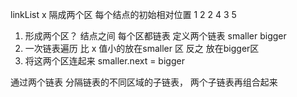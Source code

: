 linkList  x
隔成两个区 每个结点的初始相对位置
1 2 2   4 3 5

1. 形成两个区？ 结点之间   每个区都链表
定义两个链表  smaller  bigger
2. 一次链表遍历 
   比 x 值小的放在smaller 区
   反之 放在bigger区
3. 将这两个区连起来  smaller.next = bigger

通过两个链表 分隔链表的不同区域的子链表， 两个子链表再组合起来
